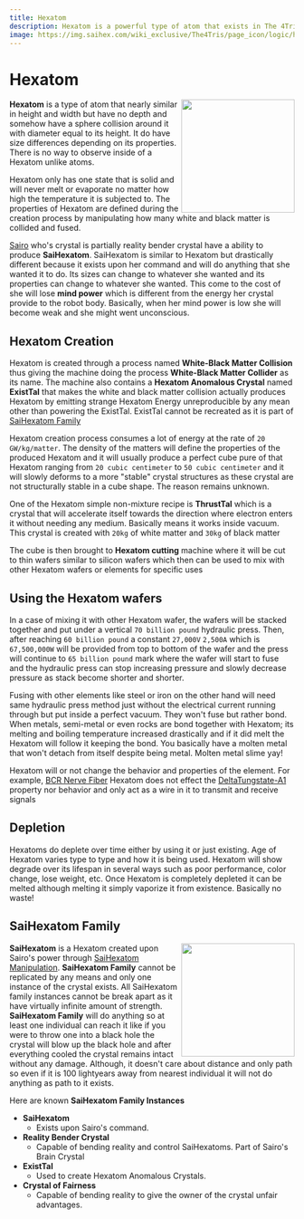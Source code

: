 ```yaml
---
title: Hexatom
description: Hexatom is a powerful type of atom that exists in The 4Tris universe. It is hexagon shaped, completely flat, have holds strong anomalous powers. Its stack structure is strongest in a shape of crystal thus making Anomalous Crystal.
image: https://img.saihex.com/wiki_exclusive/The4Tris/page_icon/logic/hexatom.svg
---
```


# Hexatom
<img align="right" width="200" src="https://img.saihex.com/wiki_exclusive/The4Tris/page_icon/logic/hexatom.svg">

**Hexatom** is a type of atom that nearly similar in height and width but have no depth and somehow have a sphere collision around it with diameter equal to its height. It do have size differences depending on its properties. There is no way to observe inside of a Hexatom unlike atoms.

Hexatom only has one state that is solid and will never melt or evaporate no matter how high the temperature it is subjected to. The properties of Hexatom are defined during the creation process by manipulating how many white and black matter is collided and fused.

[Sairo](../Characters/Sairo) who's crystal is partially reality bender crystal have a ability to produce **SaiHexatom**. SaiHexatom is similar to Hexatom but drastically different because it exists upon her command and will do anything that she wanted it to do. Its sizes can change to whatever she wanted and its properties can change to whatever she wanted. This come to the cost of she will lose **mind power** which is different from the energy her crystal provide to the robot body. Basically, when her mind power is low she will become weak and she might went unconscious.

## Hexatom Creation
Hexatom is created through a process named **White-Black Matter Collision** thus giving the machine doing the process **White-Black Matter Collider** as its name. The machine also contains a **Hexatom Anomalous Crystal** named **ExistTal** that makes the white and black matter collision actually produces Hexatom by emitting strange Hexatom Energy unreproducible by any mean other than powering the ExistTal. ExistTal cannot be recreated as it is part of [SaiHexatom Family](#saihexatom-family)

Hexatom creation process consumes a lot of energy at the rate of `20 GW/kg/matter`. The density of the matters will define the properties of the produced Hexatom and it will usually produce a perfect cube pure of that Hexatom ranging from `20 cubic centimeter` to `50 cubic centimeter` and it will slowly deforms to a more "stable" crystal structures as these crystal are not structurally stable in a cube shape. The reason remains unknown.

One of the Hexatom simple non-mixture recipe is **ThrustTal** which is a crystal that will accelerate itself towards the direction where electron enters it without needing any medium. Basically means it works inside vacuum. This crystal is created with `20kg` of white matter and `30kg` of black matter

The cube is then brought to **Hexatom cutting** machine where it will be cut to thin wafers similar to silicon wafers which then can be used to mix with other Hexatom wafers or elements for specific uses

## Using the Hexatom wafers
In a case of mixing it with other Hexatom wafer, the wafers will be stacked together and put under a vertical `70 billion pound` hydraulic press. Then, after reaching `60 billion pound` a constant `27,000V` `2,500A` which is `67,500,000W` will be provided from top to bottom of the wafer and the press will continue to `65 billion pound` mark where the wafer will start to fuse and the hydraulic press can stop increasing pressure and slowly decrease pressure as stack become shorter and shorter.

Fusing with other elements like steel or iron on the other hand will need same hydraulic press method just without the electrical current running through but put inside a perfect vacuum. They won't fuse but rather bond. When metals, semi-metal or even rocks are bond together with Hexatom; its melting and boiling temperature increased drastically and if it did melt the Hexatom will follow it keeping the bond. You basically have a molten metal that won't detach from itself despite being metal. Molten metal slime yay!

Hexatom will or not change the behavior and properties of the element. For example, [BCR Nerve Fiber](./Brain_Crystal.md#bcr-nerve-fiber) Hexatom does not effect the [DeltaTungstate-A1](./Brain_Crystal.md#deltatungstate-a1) property nor behavior and only act as a wire in it to transmit and receive signals

## Depletion
Hexatoms do deplete over time either by using it or just existing. Age of Hexatom varies type to type and how it is being used. Hexatom will show degrade over its lifespan in several ways such as poor performance, color change, lose weight, etc. Once Hexatom is completely depleted it can be melted although melting it simply vaporize it from existence. Basically no waste!

## SaiHexatom Family
<img align="right" width="200" src="https://img.saihex.com/wiki_exclusive/The4Tris/page_icon/characters/sairo/SaiHexatom.svg">

**SaiHexatom** is a Hexatom created upon Sairo's power through [SaiHexatom Manipulation](../Characters/Sairo#saihexatom-manipulation). **SaiHexatom Family** cannot be replicated by any means and only one instance of the crystal exists. All SaiHexatom family instances cannot be break apart as it have virtually infinite amount of strength. **SaiHexatom Family** will do anything so at least one individual can reach it like if you were to throw one into a black hole the crystal will blow up the black hole and after everything cooled the crystal remains intact without any damage. Although, it doesn't care about distance and only path so even if it is 100 lightyears away from nearest individual it will not do anything as path to it exists.

Here are known **SaiHexatom Family Instances**
- **SaiHexatom**
  - Exists upon Sairo's command.
- **Reality Bender Crystal**
  - Capable of bending reality and control SaiHexatoms. Part of Sairo's Brain Crystal
- **ExistTal**
  - Used to create Hexatom Anomalous Crystals.
- **Crystal of Fairness**
  - Capable of bending reality to give the owner of the crystal unfair advantages.
  
